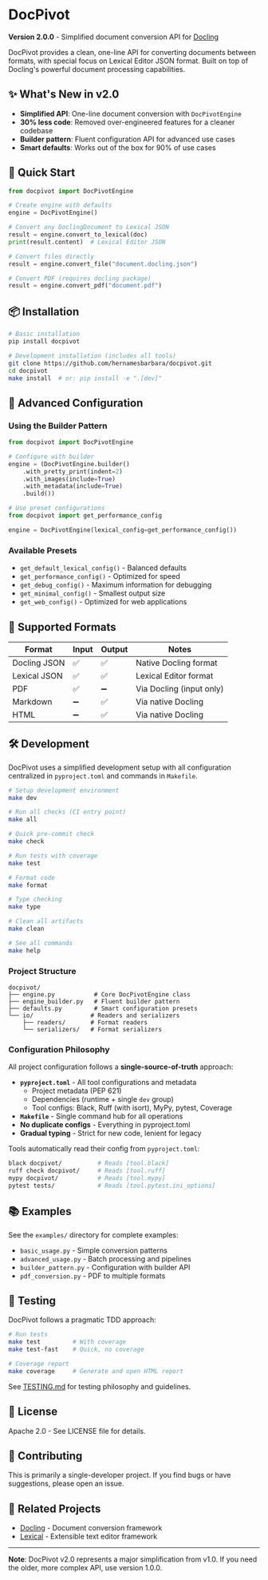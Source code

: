 # DocPivot

**Version 2.0.0** - Simplified document conversion API for [Docling](https://github.com/DS4SD/docling)

DocPivot provides a clean, one-line API for converting documents between formats, with special focus on Lexical Editor JSON format. Built on top of Docling's powerful document processing capabilities.

## ✨ What's New in v2.0

- **Simplified API**: One-line document conversion with `DocPivotEngine`
- **30% less code**: Removed over-engineered features for a cleaner codebase
- **Builder pattern**: Fluent configuration API for advanced use cases
- **Smart defaults**: Works out of the box for 90% of use cases

## 🚀 Quick Start

```python
from docpivot import DocPivotEngine

# Create engine with defaults
engine = DocPivotEngine()

# Convert any DoclingDocument to Lexical JSON
result = engine.convert_to_lexical(doc)
print(result.content)  # Lexical Editor JSON

# Convert files directly
result = engine.convert_file("document.docling.json")

# Convert PDF (requires docling package)
result = engine.convert_pdf("document.pdf")
```

## 📦 Installation

```bash
# Basic installation
pip install docpivot

# Development installation (includes all tools)
git clone https://github.com/hernamesbarbara/docpivot.git
cd docpivot
make install  # or: pip install -e ".[dev]"
```

## 🔧 Advanced Configuration

### Using the Builder Pattern

```python
from docpivot import DocPivotEngine

# Configure with builder
engine = (DocPivotEngine.builder()
    .with_pretty_print(indent=2)
    .with_images(include=True)
    .with_metadata(include=True)
    .build())

# Use preset configurations
from docpivot import get_performance_config

engine = DocPivotEngine(lexical_config=get_performance_config())
```

### Available Presets

- `get_default_lexical_config()` - Balanced defaults
- `get_performance_config()` - Optimized for speed
- `get_debug_config()` - Maximum information for debugging
- `get_minimal_config()` - Smallest output size
- `get_web_config()` - Optimized for web applications

## 📄 Supported Formats

| Format | Input | Output | Notes |
|--------|--------|--------|-------|
| Docling JSON | ✅ | ✅ | Native Docling format |
| Lexical JSON | ✅ | ✅ | Lexical Editor format |
| PDF | ✅ | ➖ | Via Docling (input only) |
| Markdown | ➖ | ✅ | Via native Docling |
| HTML | ➖ | ✅ | Via native Docling |

## 🛠️ Development

DocPivot uses a simplified development setup with all configuration centralized in `pyproject.toml` and commands in `Makefile`.

```bash
# Setup development environment
make dev

# Run all checks (CI entry point)
make all

# Quick pre-commit check
make check

# Run tests with coverage
make test

# Format code
make format

# Type checking
make type

# Clean all artifacts
make clean

# See all commands
make help
```

### Project Structure

```
docpivot/
├── engine.py           # Core DocPivotEngine class
├── engine_builder.py   # Fluent builder pattern
├── defaults.py         # Smart configuration presets
└── io/                # Readers and serializers
    ├── readers/       # Format readers
    └── serializers/   # Format serializers
```

### Configuration Philosophy

All project configuration follows a **single-source-of-truth** approach:

- **`pyproject.toml`** - All tool configurations and metadata
  - Project metadata (PEP 621)
  - Dependencies (runtime + single `dev` group)
  - Tool configs: Black, Ruff (with isort), MyPy, pytest, Coverage
- **`Makefile`** - Single command hub for all operations
- **No duplicate configs** - Everything in pyproject.toml
- **Gradual typing** - Strict for new code, lenient for legacy

Tools automatically read their config from `pyproject.toml`:
```bash
black docpivot/          # Reads [tool.black]
ruff check docpivot/     # Reads [tool.ruff]
mypy docpivot/           # Reads [tool.mypy]
pytest tests/            # Reads [tool.pytest.ini_options]
```

## 📚 Examples

See the `examples/` directory for complete examples:

- `basic_usage.py` - Simple conversion patterns
- `advanced_usage.py` - Batch processing and pipelines
- `builder_pattern.py` - Configuration with builder API
- `pdf_conversion.py` - PDF to multiple formats

## 🧪 Testing

DocPivot follows a pragmatic TDD approach:

```bash
# Run tests
make test         # With coverage
make test-fast    # Quick, no coverage

# Coverage report
make coverage     # Generate and open HTML report
```

See [TESTING.md](TESTING.md) for testing philosophy and guidelines.

## 📝 License

Apache 2.0 - See LICENSE file for details.

## 🤝 Contributing

This is primarily a single-developer project. If you find bugs or have suggestions, please open an issue.

## 🔗 Related Projects

- [Docling](https://github.com/DS4SD/docling) - Document conversion framework
- [Lexical](https://lexical.dev) - Extensible text editor framework

---

**Note**: DocPivot v2.0 represents a major simplification from v1.0. If you need the older, more complex API, use version 1.0.0.